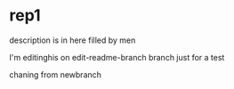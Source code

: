 # rep1
description is in here filled by men


I'm editinghis on edit-readme-branch branch just for a test

chaning from newbranch
